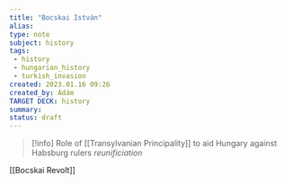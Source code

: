 ```yaml
---
title: "Bocskai István"
alias: 
type: note
subject: history
tags:
 - history
 - hungarian_history
 - turkish_invasion
created: 2023.01.16 09:26
created_by: Ádám
TARGET DECK: history
summary: 
status: draft
---
```

>[!info] Role of [[Transylvanian Principality]] 
>to aid Hungary against Habsburg rulers
>*reunificiation*

[[Bocskai Revolt]]
